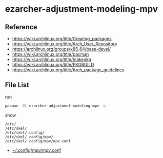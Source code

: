 
# ezarcher-adjustment-modeling-mpv


## Reference

* https://wiki.archlinux.org/title/Creating_packages
* https://wiki.archlinux.org/title/Arch_User_Repository
* https://archlinux.org/groups/x86_64/base-devel/
* https://wiki.archlinux.org/title/pacman
* https://wiki.archlinux.org/title/makepkg
* https://wiki.archlinux.org/title/PKGBUILD
* https://wiki.archlinux.org/title/Arch_package_guidelines


## File List

run

``` sh
pacman -Ql ezarcher-adjustment-modeling-mpv -q
```

show

```
/etc/
/etc/skel/
/etc/skel/.config/
/etc/skel/.config/mpv/
/etc/skel/.config/mpv/mpv.conf
```

* [~/.config/mpv/mpv.conf](asset/overlay/etc/skel/.config/mpv/mpv.conf)
